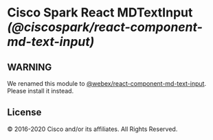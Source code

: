 # Cisco Spark React MDTextInput _(@ciscospark/react-component-md-text-input)_

## WARNING

We renamed this module to [@webex/react-component-md-text-input](https://www.npmjs.com/package/@webex/react-component-md-text-input). Please install it instead.

## License

© 2016-2020 Cisco and/or its affiliates. All Rights Reserved.
